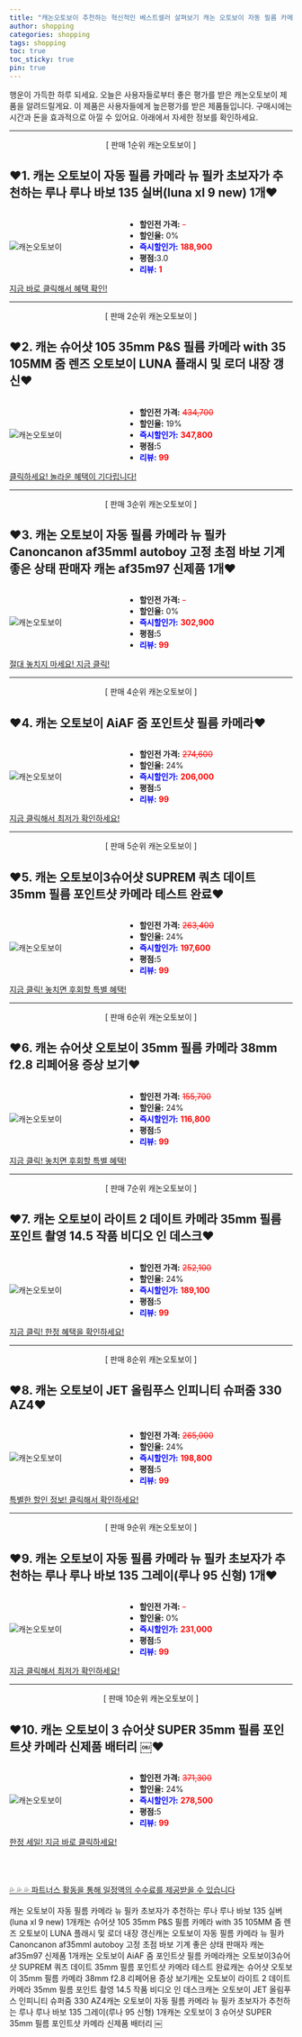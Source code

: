 ```yaml
---
title: "캐논오토보이 추천하는 혁신적인 베스트셀러 살펴보기 캐논 오토보이 자동 필름 카메라"
author: shopping
categories: shopping
tags: shopping
toc: true
toc_sticky: true
pin: true
---
```

행운이 가득한 하루 되세요. 오늘은 사용자들로부터 좋은 평가를 받은 캐논오토보이 제품을 알려드릴게요. 이 제품은 사용자들에게 높은평가를 받은 제품들입니다. 구매시에는 시간과 돈을 효과적으로 아낄 수 있어요. 아래에서 자세한 정보를 확인하세요.

---
<p class="toplist" style="margin: 0 auto; display: block; width: fit-content;">[ 판매 1순위 캐논오토보이 ]</p>

<h2><strong>❤️1. 캐논 오토보이 자동 필름 카메라 뉴 필카 초보자가 추천하는 루나 루나 바보 135 실버(luna xl 9 new) 1개❤️</strong></h2>

<div style="display: flex; align-items: center;">
    <div style="flex: 0.4;">
        <img src="https://thumbnail10.coupangcdn.com/thumbnails/remote/230x230ex/image/vendor_inventory/8cb5/dab3569f862140962a220b074122018d3674c56cd6dfc47f9826ee6d13ee.jpeg" alt="캐논오토보이" style="max-width: 100%;">
    </div>
    <div style="flex: 0.6; margin-left: 10px;">
        <ul>
            <li><strong>할인전 가격:</strong> <del style="color: red;">-</del></li>
            <li><strong>할인율:</strong> 0%</li>
            <li><span style='color:blue'><strong>즉시할인가:</strong></span> <span style='color:red'><strong>188,900</strong></span></li>
            <li><strong>평점:</strong>3.0</li>
            <li><span style='color:blue'><strong>리뷰:</strong></span> <span style='color:red'><strong>1</strong></span></li>
        </ul>
    </div>
</div>
<div class="center">
    <a href="https://William4Davisa.github.io?lptag=AF9450613&subid=githubio&pageKey=6703631589&traceid=V0-153&itemId=15536648902&vendorItemId=86452088526" class="myButton">
        지금 바로 클릭해서 혜택 확인!
    </a>
</div>


---
<p class="toplist" style="margin: 0 auto; display: block; width: fit-content;">[ 판매 2순위 캐논오토보이 ]</p>

<h2><strong>❤️2. 캐논 슈어샷 105 35mm P&S 필름 카메라 with 35 105MM 줌 렌즈 오토보이 LUNA 플래시 및 로더 내장 갱신❤️</strong></h2>

<div style="display: flex; align-items: center;">
    <div style="flex: 0.4;">
        <img src="https://thumbnail10.coupangcdn.com/thumbnails/remote/230x230ex/image/vendor_inventory/1019/dcdbc4f91aa6bcdb8c85cbddd305fb926c86182db815805772d79c4c0edc.jpg" alt="캐논오토보이" style="max-width: 100%;">
    </div>
    <div style="flex: 0.6; margin-left: 10px;">
        <ul>
            <li><strong>할인전 가격:</strong> <del style="color: red;">434,700</del></li>
            <li><strong>할인율:</strong> 19%</li>
            <li><span style='color:blue'><strong>즉시할인가:</strong></span> <span style='color:red'><strong>347,800</strong></span></li>
            <li><strong>평점:</strong>5</li>
            <li><span style='color:blue'><strong>리뷰:</strong></span> <span style='color:red'><strong>99</strong></span></li>
        </ul>
    </div>
</div>
<div class="center">
    <a href="https://William4Davisa.github.io?lptag=AF9450613&subid=githubio&pageKey=8251066864&traceid=V0-153&itemId=23754517710&vendorItemId=90778992693" class="myButton">
        클릭하세요! 놀라운 혜택이 기다립니다!
    </a>
</div>


---
<p class="toplist" style="margin: 0 auto; display: block; width: fit-content;">[ 판매 3순위 캐논오토보이 ]</p>

<h2><strong>❤️3. 캐논 오토보이 자동 필름 카메라 뉴 필카 Canoncanon af35mml autoboy 고정 초점 바보 기계 좋은 상태 판매자 캐논 af35m97 신제품 1개❤️</strong></h2>

<div style="display: flex; align-items: center;">
    <div style="flex: 0.4;">
        <img src="https://thumbnail7.coupangcdn.com/thumbnails/remote/230x230ex/image/vendor_inventory/ab52/7c259dbf3b65f8f821ce51b8612270129e70465bbeb41bc8485fc948614a.jpeg" alt="캐논오토보이" style="max-width: 100%;">
    </div>
    <div style="flex: 0.6; margin-left: 10px;">
        <ul>
            <li><strong>할인전 가격:</strong> <del style="color: red;">-</del></li>
            <li><strong>할인율:</strong> 0%</li>
            <li><span style='color:blue'><strong>즉시할인가:</strong></span> <span style='color:red'><strong>302,900</strong></span></li>
            <li><strong>평점:</strong>5</li>
            <li><span style='color:blue'><strong>리뷰:</strong></span> <span style='color:red'><strong>99</strong></span></li>
        </ul>
    </div>
</div>
<div class="center">
    <a href="https://William4Davisa.github.io?lptag=AF9450613&subid=githubio&pageKey=7438743788&traceid=V0-153&itemId=19338464550&vendorItemId=86452093702" class="myButton">
        절대 놓치지 마세요! 지금 클릭!
    </a>
</div>


---
<p class="toplist" style="margin: 0 auto; display: block; width: fit-content;">[ 판매 4순위 캐논오토보이 ]</p>

<h2><strong>❤️4. 캐논 오토보이 AiAF 줌 포인트샷 필름 카메라❤️</strong></h2>

<div style="display: flex; align-items: center;">
    <div style="flex: 0.4;">
        <img src="https://thumbnail8.coupangcdn.com/thumbnails/remote/230x230ex/image/vendor_inventory/1b30/f1e774b6a77a6c4622ce042279734522bdcf23a968184557674276db73af.jpg" alt="캐논오토보이" style="max-width: 100%;">
    </div>
    <div style="flex: 0.6; margin-left: 10px;">
        <ul>
            <li><strong>할인전 가격:</strong> <del style="color: red;">274,600</del></li>
            <li><strong>할인율:</strong> 24%</li>
            <li><span style='color:blue'><strong>즉시할인가:</strong></span> <span style='color:red'><strong>206,000</strong></span></li>
            <li><strong>평점:</strong>5</li>
            <li><span style='color:blue'><strong>리뷰:</strong></span> <span style='color:red'><strong>99</strong></span></li>
        </ul>
    </div>
</div>
<div class="center">
    <a href="https://William4Davisa.github.io?lptag=AF9450613&subid=githubio&pageKey=8110169127&traceid=V0-153&itemId=22972588164&vendorItemId=90006587712" class="myButton">
        지금 클릭해서 최저가 확인하세요!
    </a>
</div>


---
<p class="toplist" style="margin: 0 auto; display: block; width: fit-content;">[ 판매 5순위 캐논오토보이 ]</p>

<h2><strong>❤️5. 캐논 오토보이3슈어샷 SUPREM 쿼츠 데이트 35mm 필름 포인트샷 카메라 테스트 완료❤️</strong></h2>

<div style="display: flex; align-items: center;">
    <div style="flex: 0.4;">
        <img src="https://thumbnail6.coupangcdn.com/thumbnails/remote/230x230ex/image/vendor_inventory/cc73/fda9cf8f632d9907d59477e74cdd7b48d57730d1f34ab44500b2b73521fb.JPG" alt="캐논오토보이" style="max-width: 100%;">
    </div>
    <div style="flex: 0.6; margin-left: 10px;">
        <ul>
            <li><strong>할인전 가격:</strong> <del style="color: red;">263,400</del></li>
            <li><strong>할인율:</strong> 24%</li>
            <li><span style='color:blue'><strong>즉시할인가:</strong></span> <span style='color:red'><strong>197,600</strong></span></li>
            <li><strong>평점:</strong>5</li>
            <li><span style='color:blue'><strong>리뷰:</strong></span> <span style='color:red'><strong>99</strong></span></li>
        </ul>
    </div>
</div>
<div class="center">
    <a href="https://William4Davisa.github.io?lptag=AF9450613&subid=githubio&pageKey=8110213690&traceid=V0-153&itemId=22973299957&vendorItemId=90007297603" class="myButton">
        지금 클릭! 놓치면 후회할 특별 혜택!
    </a>
</div>


---
<p class="toplist" style="margin: 0 auto; display: block; width: fit-content;">[ 판매 6순위 캐논오토보이 ]</p>

<h2><strong>❤️6. 캐논 슈어샷 오토보이 35mm 필름 카메라 38mm f2.8 리페어용 증상 보기❤️</strong></h2>

<div style="display: flex; align-items: center;">
    <div style="flex: 0.4;">
        <img src="https://thumbnail8.coupangcdn.com/thumbnails/remote/230x230ex/image/vendor_inventory/b53c/c99e864450d45e18deb5b3c6ab089c7f8c2708f0eb4ff0655da3bcc03061.PNG" alt="캐논오토보이" style="max-width: 100%;">
    </div>
    <div style="flex: 0.6; margin-left: 10px;">
        <ul>
            <li><strong>할인전 가격:</strong> <del style="color: red;">155,700</del></li>
            <li><strong>할인율:</strong> 24%</li>
            <li><span style='color:blue'><strong>즉시할인가:</strong></span> <span style='color:red'><strong>116,800</strong></span></li>
            <li><strong>평점:</strong>5</li>
            <li><span style='color:blue'><strong>리뷰:</strong></span> <span style='color:red'><strong>99</strong></span></li>
        </ul>
    </div>
</div>
<div class="center">
    <a href="https://William4Davisa.github.io?lptag=AF9450613&subid=githubio&pageKey=8110219622&traceid=V0-153&itemId=22973369255&vendorItemId=90007366028" class="myButton">
        지금 클릭! 놓치면 후회할 특별 혜택!
    </a>
</div>


---
<p class="toplist" style="margin: 0 auto; display: block; width: fit-content;">[ 판매 7순위 캐논오토보이 ]</p>

<h2><strong>❤️7. 캐논 오토보이 라이트 2 데이트 카메라 35mm 필름 포인트 촬영 14.5 작품 비디오 인 데스크❤️</strong></h2>

<div style="display: flex; align-items: center;">
    <div style="flex: 0.4;">
        <img src="https://thumbnail7.coupangcdn.com/thumbnails/remote/230x230ex/image/vendor_inventory/eb53/3aca5d5ebc8f24ed7f90ab9d50d61af235fe3a970c9f646b96d0f4218c5d.jpg" alt="캐논오토보이" style="max-width: 100%;">
    </div>
    <div style="flex: 0.6; margin-left: 10px;">
        <ul>
            <li><strong>할인전 가격:</strong> <del style="color: red;">252,100</del></li>
            <li><strong>할인율:</strong> 24%</li>
            <li><span style='color:blue'><strong>즉시할인가:</strong></span> <span style='color:red'><strong>189,100</strong></span></li>
            <li><strong>평점:</strong>5</li>
            <li><span style='color:blue'><strong>리뷰:</strong></span> <span style='color:red'><strong>99</strong></span></li>
        </ul>
    </div>
</div>
<div class="center">
    <a href="https://William4Davisa.github.io?lptag=AF9450613&subid=githubio&pageKey=8110094867&traceid=V0-153&itemId=22971503664&vendorItemId=90005503970" class="myButton">
        지금 클릭! 한정 혜택을 확인하세요!
    </a>
</div>


---
<p class="toplist" style="margin: 0 auto; display: block; width: fit-content;">[ 판매 8순위 캐논오토보이 ]</p>

<h2><strong>❤️8. 캐논 오토보이 JET 올림푸스 인피니티 슈퍼줌 330 AZ4❤️</strong></h2>

<div style="display: flex; align-items: center;">
    <div style="flex: 0.4;">
        <img src="https://thumbnail8.coupangcdn.com/thumbnails/remote/230x230ex/image/vendor_inventory/d732/0e1abcd2b3bc08dc4432b9feda5300b545252f6d2e42bf7d9b17fb03c1b9.JPG" alt="캐논오토보이" style="max-width: 100%;">
    </div>
    <div style="flex: 0.6; margin-left: 10px;">
        <ul>
            <li><strong>할인전 가격:</strong> <del style="color: red;">265,000</del></li>
            <li><strong>할인율:</strong> 24%</li>
            <li><span style='color:blue'><strong>즉시할인가:</strong></span> <span style='color:red'><strong>198,800</strong></span></li>
            <li><strong>평점:</strong>5</li>
            <li><span style='color:blue'><strong>리뷰:</strong></span> <span style='color:red'><strong>99</strong></span></li>
        </ul>
    </div>
</div>
<div class="center">
    <a href="https://William4Davisa.github.io?lptag=AF9450613&subid=githubio&pageKey=8153475440&traceid=V0-153&itemId=23212272892&vendorItemId=90244780897" class="myButton">
        특별한 할인 정보! 클릭해서 확인하세요!
    </a>
</div>


---
<p class="toplist" style="margin: 0 auto; display: block; width: fit-content;">[ 판매 9순위 캐논오토보이 ]</p>

<h2><strong>❤️9. 캐논 오토보이 자동 필름 카메라 뉴 필카 초보자가 추천하는 루나 루나 바보 135 그레이(루나 95 신형) 1개❤️</strong></h2>

<div style="display: flex; align-items: center;">
    <div style="flex: 0.4;">
        <img src="https://thumbnail10.coupangcdn.com/thumbnails/remote/230x230ex/image/vendor_inventory/8cb5/dab3569f862140962a220b074122018d3674c56cd6dfc47f9826ee6d13ee.jpeg" alt="캐논오토보이" style="max-width: 100%;">
    </div>
    <div style="flex: 0.6; margin-left: 10px;">
        <ul>
            <li><strong>할인전 가격:</strong> <del style="color: red;">-</del></li>
            <li><strong>할인율:</strong> 0%</li>
            <li><span style='color:blue'><strong>즉시할인가:</strong></span> <span style='color:red'><strong>231,000</strong></span></li>
            <li><strong>평점:</strong>5</li>
            <li><span style='color:blue'><strong>리뷰:</strong></span> <span style='color:red'><strong>99</strong></span></li>
        </ul>
    </div>
</div>
<div class="center">
    <a href="https://William4Davisa.github.io?lptag=AF9450613&subid=githubio&pageKey=7438742719&traceid=V0-153&itemId=19338458833&vendorItemId=86452088532" class="myButton">
        지금 클릭해서 최저가 확인하세요!
    </a>
</div>


---
<p class="toplist" style="margin: 0 auto; display: block; width: fit-content;">[ 판매 10순위 캐논오토보이 ]</p>

<h2><strong>❤️10. 캐논 오토보이 3 슈어샷 SUPER 35mm 필름 포인트샷 카메라 신제품 배터리 ￼❤️</strong></h2>

<div style="display: flex; align-items: center;">
    <div style="flex: 0.4;">
        <img src="https://thumbnail9.coupangcdn.com/thumbnails/remote/230x230ex/image/vendor_inventory/9e50/755366e1e4390776fb4d7d3b5138b07a42d659f448f78ebf073e9e563175.jpg" alt="캐논오토보이" style="max-width: 100%;">
    </div>
    <div style="flex: 0.6; margin-left: 10px;">
        <ul>
            <li><strong>할인전 가격:</strong> <del style="color: red;">371,300</del></li>
            <li><strong>할인율:</strong> 24%</li>
            <li><span style='color:blue'><strong>즉시할인가:</strong></span> <span style='color:red'><strong>278,500</strong></span></li>
            <li><strong>평점:</strong>5</li>
            <li><span style='color:blue'><strong>리뷰:</strong></span> <span style='color:red'><strong>99</strong></span></li>
        </ul>
    </div>
</div>
<div class="center">
    <a href="https://William4Davisa.github.io?lptag=AF9450613&subid=githubio&pageKey=8110134819&traceid=V0-153&itemId=22972065630&vendorItemId=90006063747" class="myButton">
        한정 세일! 지금 바로 클릭하세요!
    </a>
</div>

<br><br><br>[💦 💦 💦 파트너스 활동을 통해 일정액의 수수료를 제공받을 수 있습니다](https://link.coupang.com/a/bcpT2c)<br><br>캐논 오토보이 자동 필름 카메라 뉴 필카 초보자가 추천하는 루나 루나 바보 135 실버(luna xl 9 new) 1개캐논 슈어샷 105 35mm P&S 필름 카메라 with 35 105MM 줌 렌즈 오토보이 LUNA 플래시 및 로더 내장 갱신캐논 오토보이 자동 필름 카메라 뉴 필카 Canoncanon af35mml autoboy 고정 초점 바보 기계 좋은 상태 판매자 캐논 af35m97 신제품 1개캐논 오토보이 AiAF 줌 포인트샷 필름 카메라캐논 오토보이3슈어샷 SUPREM 쿼츠 데이트 35mm 필름 포인트샷 카메라 테스트 완료캐논 슈어샷 오토보이 35mm 필름 카메라 38mm f2.8 리페어용 증상 보기캐논 오토보이 라이트 2 데이트 카메라 35mm 필름 포인트 촬영 14.5 작품 비디오 인 데스크캐논 오토보이 JET 올림푸스 인피니티 슈퍼줌 330 AZ4캐논 오토보이 자동 필름 카메라 뉴 필카 초보자가 추천하는 루나 루나 바보 135 그레이(루나 95 신형) 1개캐논 오토보이 3 슈어샷 SUPER 35mm 필름 포인트샷 카메라 신제품 배터리 ￼